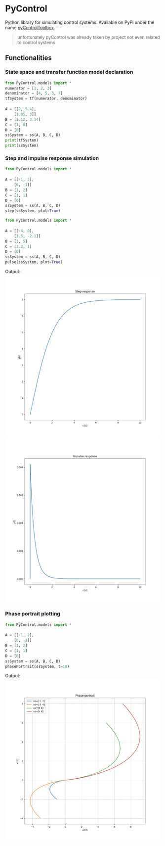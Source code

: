 # PyControl

Python library for simulating control systems. Available on PyPi under the name [pyControlToolbox](https://pypi.org/project/pyControlToolbox/).
> unfortunately pyControl was already taken by project not even related to control systems

## Functionalities
### State space and transfer function model declaration
```python
from PyControl.models import *
numerator = [1, 2, 3]
denominator = [4, 5, 6, 7]
tfSystem = tf(numerator, denominator)

A = [[2, 5.4],
	[1.85, 3]]
B = [1.12, 3.14]
C = [1, 0]
D = [0]
ssSystem = ss(A, B, C, D)
print(tfSystem)
print(ssSystem)
```
### Step and impulse response simulation
```python
from PyControl.models import *

A = [[-1, 2],
	[0, -1]]
B = [1, 2]
C = [1, 1]
D = [0]
ssSystem = ss(A, B, C, D)
step(ssSystem, plot=True)
```
```python
from PyControl.models import *

A = [[-4, 0],
	[1.5, -2.1]]
B = [1, 5]
C = [3.2, 1]
D = [0]
ssSystem = ss(A, B, C, D)
pulse(ssSystem, plot=True)
```
Output:  
![Step response](https://github.com/btcHehe/PyControl/blob/master/img/exmplStep.png "step response")
![Pulse response](https://github.com/btcHehe/PyControl/blob/master/img/exmplPulse.png "pulse response")
### Phase portrait plotting
```python
from PyControl.models import *

A = [[-1, 2],
	[0, -1]]
B = [1, 2]
C = [1, 1]
D = [0]
ssSystem = ss(A, B, C, D)
phasePortrait(ssSystem, t=10)
```
Output:  
![phase portrait](https://github.com/btcHehe/PyControl/blob/master/img/exmplPhasePortrait.png "phase portrait")
